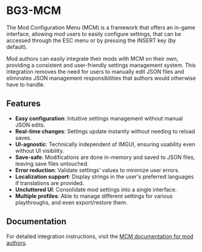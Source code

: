 # BG3-MCM

The Mod Configuration Menu (MCM) is a framework that offers an in-game interface, allowing mod users to easily configure settings, that can be accessed through the ESC menu or by pressing the INSERT key (by default).

Mod authors can easily integrate their mods with MCM on their own, providing a consistent and user-friendly settings management system. This integration removes the need for users to manually edit JSON files and eliminates JSON management responsibilities that authors would otherwise have to handle.

## Features

- **Easy configuration**: Intuitive settings management without manual JSON edits.
- **Real-time changes**: Settings update instantly without needing to reload saves.
- **UI-agnostic**: Technically independent of IMGUI, ensuring usability even without UI visibility.
- **Save-safe**: Modifications are done in-memory and saved to JSON files, leaving save files untouched.
- **Error reduction**: Validate settings' values to minimize user errors.
- **Localization support**: Display strings in the user's preferred languages if translations are provided.
- **Uncluttered UI**: Consolidate mod settings into a single interface.
- **Multiple profiles**: Able to manage different settings for various playthroughs, and even export/restore them.

## Documentation

For detailed integration instructions, visit the [MCM documentation for mod authors](https://wiki.bg3.community/Tutorials/Mod-Frameworks/mod-configuration-menu).
